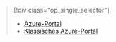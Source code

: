 > [!div class="op_single_selector"]
> * [Azure-Portal](../articles/storage/storage-create-storage-account.md)
> * [Klassisches Azure-Portal](../articles/storage/storage-create-storage-account-classic-portal.md)
> 
> 



<!--HONumber=Feb17_HO3-->


